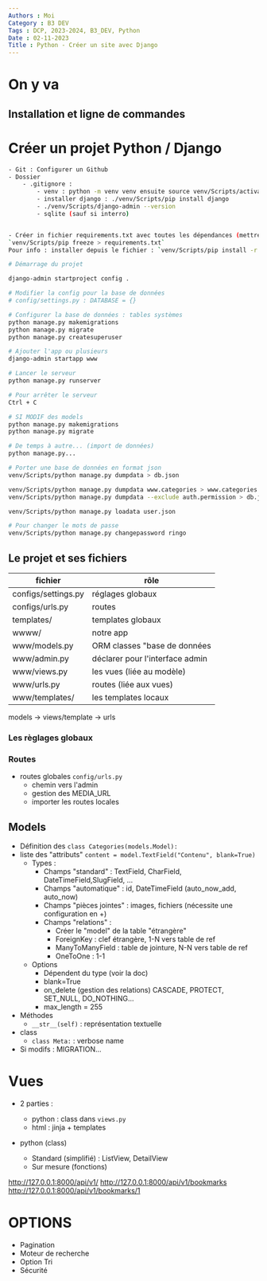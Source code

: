 ```yaml
---
Authors : Moi
Category : B3 DEV
Tags : DCP, 2023-2024, B3_DEV, Python
Date : 02-11-2023
Title : Python - Créer un site avec Django
---
```


# On y va 

## Installation et ligne de commandes

# Créer un projet Python / Django
```sh
- Git : Configurer un Github
- Dossier
    - .gitignore :
        - venv : python -m venv venv ensuite source venv/Scripts/activate
        - installer django : ./venv/Scripts/pip install django
        - ./venv/Scripts/django-admin --version
        - sqlite (sauf si interro)


- Créer in fichier requirements.txt avec toutes les dépendances (mettre à jour à chaque "pip install") 
`venv/Scripts/pip freeze > requirements.txt`
Pour info : installer depuis le fichier : `venv/Scripts/pip install -r > requirements.txt`
```

```sh
# Démarrage du projet 

django-admin startproject config .

# Modifier la config pour la base de données
# config/settings.py : DATABASE = {}

# Configurer la base de données : tables systèmes
python manage.py makemigrations
python manage.py migrate
python manage.py createsuperuser

# Ajouter l'app ou plusieurs
django-admin startapp www

# Lancer le serveur
python manage.py runserver

# Pour arrêter le serveur
Ctrl + C

# SI MODIF des models
python manage.py makemigrations
python manage.py migrate

# De temps à autre... (import de données)
python manage.py...

# Porter une base de données en format json
venv/Scripts/python manage.py dumpdata > db.json

venv/Scripts/python manage.py dumpdata www.categories > www.categories.json
venv/Scripts/python manage.py dumpdata --exclude auth.permission > db.json

venv/Scripts/python manage.py loadata user.json

# Pour changer le mots de passe
venv/Scripts/python manage.py changepassword ringo

```


## Le projet et ses fichiers

| fichier             | rôle                            |
| ------------------- | ------------------------------- |
| configs/settings.py | réglages globaux                |
| configs/urls.py     | routes                          |
| templates/          | templates globaux               |
| wwww/               | notre app                       |
| www/models.py       | ORM classes "base de données    |
| www/admin.py        | déclarer pour l'interface admin |
| www/views.py        | les vues (liée au modèle)       |
| www/urls.py         | routes (liée aux vues)          |
| www/templates/      | les templates locaux            |


models -> views/template -> urls



### Les règlages globaux

### Routes

- routes globales `config/urls.py`
    - chemin vers l'admin
    - gestion des MEDIA_URL
    - importer les routes locales

## Models

- Définition des `class Categories(models.Model):`
- liste des "attributs"
    `content = model.TextField("Contenu", blank=True)`
    - Types :
        - Champs "standard" : TextField, CharField, DateTimeField,SlugField, ...
        - Champs "automatique" : id, DateTimeField (auto_now_add, auto_now)
        - Champs "pièces jointes" : images, fichiers (nécessite une configuration en +)
        - Champs "relations" : 
            - Créer le "model" de la table "étrangère"
            - ForeignKey : clef étrangère, 1-N vers table de ref
            - ManyToManyField : table de jointure, N-N vers table de ref
            - OneToOne : 1-1
    - Options
        - Dépendent du type (voir la doc)
        - blank=True
        - on_delete (gestion des relations)
          CASCADE, PROTECT, SET_NULL, DO_NOTHING...
        - max_length = 255
- Méthodes
    - `__str__(self)` : représentation textuelle
- class
    - `class Meta:` : verbose name 
- Si modifs : MIGRATION...


# Vues

- 2 parties : 
    - python : class dans `views.py`
    - html : jinja + templates
 
- python (class)
    - Standard (simplifié) : ListView, DetailView 
    - Sur mesure (fonctions)

http://127.0.0.1:8000/api/v1/
http://127.0.0.1:8000/api/v1/bookmarks
http://127.0.0.1:8000/api/v1/bookmarks/1



# OPTIONS

- Pagination
- Moteur de recherche
- Option Tri
- Sécurité

